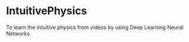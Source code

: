 # IntuitivePhysics
To learn the intuitive physics from videos by using Deep Learning Neural Networks
